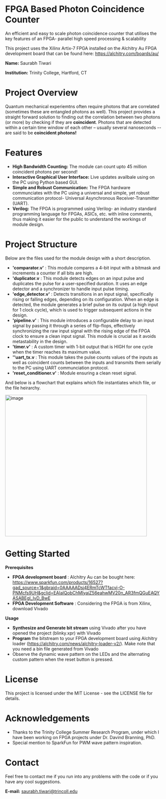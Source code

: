 # FPGA Based Photon Coincidence Counter
 An efficient and easy to scale photon coincidence counter that utilises the key features of an FPGA- parallel high speed processing & scalability

This project uses the Xilinx Artix-7 FPGA installed on the Alchitry Au FPGA development board that can be found here: https://alchitry.com/boards/au/

**Name:** Saurabh Tiwari

**Institution:** Trinity College, Hartford, CT

# Project Overview

Quantum mechanical experiemtns often require photons that are correlated (sometimes these are entangled photons as well). 
This project provides a straight forward solution to finding out the correlation between two photons (or more) by checking if they are **coincident**. 
Photons that are detected within a certain time window of each other – usually several nanoseconds -- are said to be **coincident photons!**


# Features

- **High Bandwidth Counting:** The module can count upto 45 million coincident photons per second!
- **Interactive Graphical User Interface:** Live updates availbale using on the PC using Python based GUI.
- **Simple and Robust Communication:** The FPGA hardware communciates with the PC using a universal and simple, yet robust communication protocol- 
Universal Asynchronous Receiver-Transmitter (UART).
- **Verilog:** The FPGA is programmed using Verilog- an industry standard programming language for FPGAs, ASICs, etc. with inline comments, thus making it easier for the public to understand the workings of module design.

# Project Structure

Below are the files used for the module design with a short description. 

- **'comparator.v'** : This module compares a 4-bit input with a bitmask and increments a counter if all bits are high.
- **'duplicator.v** : This module detects edges on an input pulse and duplicates the pulse for a user-specified duration. It uses an edge detector and a synchronizer to handle input pulse timing.
- **'edge_detector.v'** : Detects transitions in an input signal, specifically rising or falling edges, depending on its configuration. When an edge is detected, the module generates a brief pulse on its output (a high input for 1 clock cycle), which is used to trigger subsequent actions in the design.
- **'pipeline.v'** : This module introduces a configurable delay to an input signal by passing it through a series of flip-flops, effectively synchronizing the raw input signal with the rising edge of the FPGA clock to ensure a clean input signal. This module is crucial as it avoids metastability in the design.
- **'timer.v'** : A custom timer with 1-bit output that is HIGH for one cycle when the timer reaches its maximum value.
- **''uart_tx.v** : This module takes the pulse counts values of the inputs as well as coincident counts between the inputs and transmits them serially to the PC using UART communciation protocol.
- **'reset_conditioner.v'** : Module ensuring a clean reset signal.

And below is a flowchart that explains which file instantiates which file, or the file heirarchy. 

<img width="457" alt="image" src="https://github.com/user-attachments/assets/e7113d76-17aa-4176-97a9-47b7e409ebbc">

# Getting Started
**Prerequisites**

- **FPGA development board** : Alchitry Au can be bought here: https://www.sparkfun.com/products/16527?gad_source=1&gbraid=0AAAAADsj4ERmTcWTfacvj-O-PNMcfs9UH&gclid=EAIaIQobChMIyaiZ56eahwMV20n_AR3fmQGuEAQYASABEgI_IvD_BwE
- **FPGA Development Software** : Considering the FPGA is from Xilinx, download Vivado

**Usage**
- **Synthesize and Generate bit stream** using Vivado after you have opened the project (blinky.xpr) with Vivado
- **Program** the bitstream to your FPGA development board using Alchitry loader (https://alchitry.com/news/alchitry-loader-v2/). Make note that you need a bin file generated from Vivado
- Observe the dynamic wave pattern on the LEDs and the alternating custom pattern when the reset button is pressed.

# License
This project is licensed under the MIT License - see the LICENSE file for details.

# Acknowledgements

- Thanks to the Trinity College Summer Research Program, under which I have been working on FPGA projects under Dr. Davind Branning, PhD.
- Special mention to SparkFun for PWM wave pattern inspiration.

# Contact
Feel free to contact me if you run into any problems with the code or if you have any cool suggestions.

**E-mail:** saurabh.tiwari@trincoll.edu
